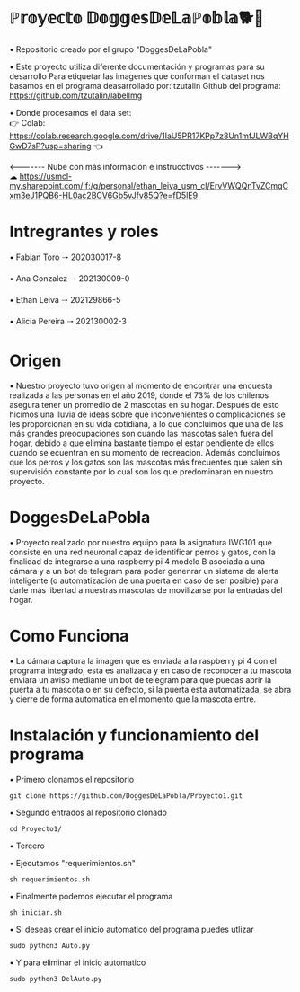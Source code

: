 # ℙ𝕣𝕠𝕪𝕖𝕔𝕥𝕠 𝔻𝕠𝕘𝕘𝕖𝕤𝔻𝕖𝕃𝕒ℙ𝕠𝕓𝕝𝕒🐕🦴
• Repositorio creado por el grupo "DoggesDeLaPobla"<br>

• Este proyecto utiliza diferente documentación y programas para su desarrollo 
Para etiquetar las imagenes que conforman el dataset nos basamos en el programa deasarrollado por: tzutalin
Github del programa: https://github.com/tzutalin/labelImg

• Donde procesamos el data set:<br>
  👉 Colab: https://colab.research.google.com/drive/1IaU5PR17KPp7z8Un1mfJLWBqYHGwD7sP?usp=sharing 👈
  
<------- Nube con más información e instrucctivos -------><br>
☁ https://usmcl-my.sharepoint.com/:f:/g/personal/ethan_leiva_usm_cl/ErvVWQQnTvZCmqCxm3eJ1PQB6-HL0ac2BCV6Gb5vJfv85Q?e=fD5lE9
  
# Intregrantes y roles


• Fabian Toro    🠒 202030017-8

• Ana Gonzalez   🠒 202130009-0

• Ethan Leiva    🠒 202129866-5

• Alicia Pereira 🠒 202130002-3



# Origen

• Nuestro proyecto tuvo origen al momento de encontrar una encuesta realizada a las personas en el año 2019, donde el 73% de los chilenos asegura tener un promedio de 2 mascotas en su hogar. Después de esto hicimos una lluvia de ideas sobre que inconvenientes o complicaciones se les proporcionan en su vida cotidiana, a lo que concluimos que una de las más grandes preocupaciones son cuando las mascotas salen fuera del hogar, debido a que elimina bastante tiempo el estar pendiente de ellos cuando se ecuentran en su momento de recreacion. Además concluimos que los perros y los gatos son las mascotas más frecuentes que salen sin supervisión constante por lo cual son los que predominaran en nuestro proyecto. 

# DoggesDeLaPobla

• Proyecto realizado por nuestro equipo para la asignatura IWG101 que consiste en una red neuronal capaz de identificar perros y gatos, con la finalidad de integrarse a una raspberry pi 4 modelo B asociada a una cámara y a un bot de telegram para poder genenrar un sistema de alerta inteligente (o automatización de una puerta en caso de ser posible) para darle más libertad a nuestras mascotas de movilizarse por la entradas del hogar. 

# Como Funciona 

• La cámara captura la imagen que es enviada a la raspberry pi 4 con el programa integrado, esta es analizada y en caso de reconocer a tu mascota enviara un aviso mediante un bot de telegram para que puedas abrir la puerta a tu mascota o en su defecto, si la puerta esta automatizada, se abra y cierre de forma automatica en el momento que la mascota entre. 

# Instalación y funcionamiento del programa

• Primero clonamos el repositorio
```
git clone https://github.com/DoggesDeLaPobla/Proyecto1.git
```

• Segundo entrados al repositorio clonado
```
cd Proyecto1/
```
• Tercero

• Ejecutamos "requerimientos.sh"
```
sh requerimientos.sh
```
• Finalmente podemos ejecutar el programa
```
sh iniciar.sh
```
• Si deseas crear el inicio automatico del programa puedes utlizar
```
sudo python3 Auto.py
```
• Y para eliminar el inicio automatico
```
sudo python3 DelAuto.py
```
